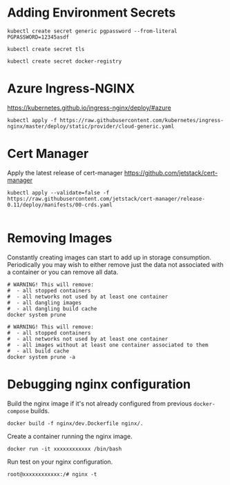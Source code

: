 # Adding Environment Secrets

```
kubectl create secret generic pgpassword --from-literal PGPASSWORD=12345asdf

kubectl create secret tls

kubectl create secret docker-registry
```

# Azure Ingress-NGINX

https://kubernetes.github.io/ingress-nginx/deploy/#azure

```
kubectl apply -f https://raw.githubusercontent.com/kubernetes/ingress-nginx/master/deploy/static/provider/cloud-generic.yaml
```

# Cert Manager

Apply the latest release of cert-manager https://github.com/jetstack/cert-manager

```
kubectl apply --validate=false -f https://raw.githubusercontent.com/jetstack/cert-manager/release-0.11/deploy/manifests/00-crds.yaml


```

# Removing Images

Constantly creating images can start to add up in storage consumption. Periodically you may wish to either remove just the data not associated with a container or you can remove all data.

```shell
# WARNING! This will remove:
#  - all stopped containers
#  - all networks not used by at least one container
#  - all dangling images
#  - all dangling build cache
docker system prune
```

```shell
# WARNING! This will remove:
#  - all stopped containers
#  - all networks not used by at least one container
#  - all images without at least one container associated to them
#  - all build cache
docker system prune -a
```

# Debugging nginx configuration

Build the nginx image if it's not already configured from previous `docker-compose` builds.

```
docker build -f nginx/dev.Dockerfile nginx/.
```

Create a container running the nginx image.

```
docker run -it xxxxxxxxxxxx /bin/bash
```

Run test on your nginx configuration.

```
root@xxxxxxxxxxxx:/# nginx -t
```
